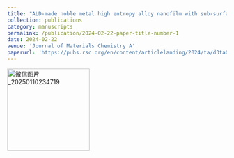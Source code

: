 ```yaml
---
title: "ALD-made noble metal high entropy alloy nanofilm with sub-surface amorphization for enhanced hydrogen evolution"
collection: publications
category: manuscripts
permalink: /publication/2024-02-22-paper-title-number-1
date: 2024-02-22
venue: 'Journal of Materials Chemistry A'
paperurl: 'https://pubs.rsc.org/en/content/articlelanding/2024/ta/d3ta05908a'
---
```


<img width="189" alt="微信图片_20250110234719" src="https://github.com/user-attachments/assets/d9fde41b-5aad-4fec-95e7-f14d33efdf89" />
